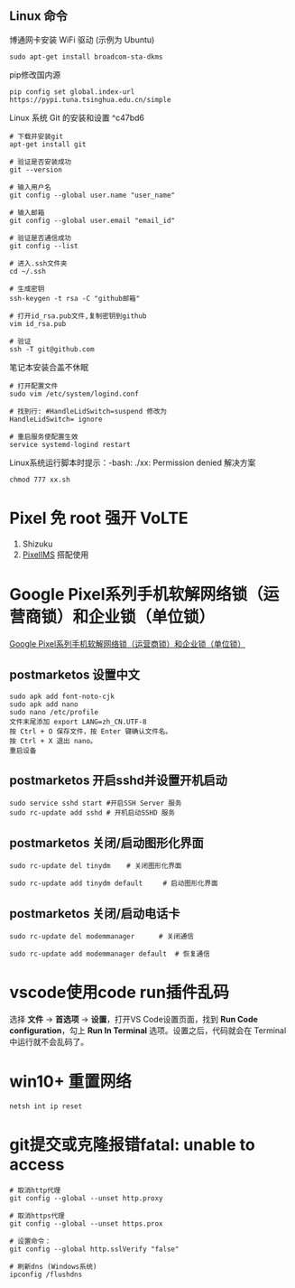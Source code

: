 
## Linux 命令

博通网卡安装 WiFi 驱动 (示例为 Ubuntu)
```shell
sudo apt-get install broadcom-sta-dkms
```

pip修改国内源
```shell
pip config set global.index-url https://pypi.tuna.tsinghua.edu.cn/simple
```

Linux 系统 Git 的安装和设置 ^c47bd6
```shell
# 下载并安装git
apt-get install git

# 验证是否安装成功
git --version

# 输入用户名
git config --global user.name "user_name"

# 输入邮箱
git config --global user.email "email_id"

# 验证是否通信成功
git config --list

# 进入.ssh文件夹
cd ~/.ssh

# 生成密钥
ssh-keygen -t rsa -C "github邮箱"

# 打开id_rsa.pub文件,复制密钥到github
vim id_rsa.pub

# 验证
ssh -T git@github.com

```

笔记本安装合盖不休眠
```shell
# 打开配置文件
sudo vim /etc/system/logind.conf

# 找到行: #HandleLidSwitch=suspend 修改为
HandleLidSwitch= ignore

# 重启服务使配置生效
service systemd-logind restart
```

Linux系统运行脚本时提示：-bash: ./xx: Permission denied 解决方案
```shell
chmod 777 xx.sh
```
# Pixel 免 root 强开 VoLTE
1. Shizuku
2. [PixelIMS](https://github.com/kyujin-cho/pixel-volte-patch/blob/main/README.en.md) 搭配使用 


# Google Pixel系列手机软解网络锁（运营商锁）和企业锁（单位锁）
[Google Pixel系列手机软解网络锁（运营商锁）和企业锁（单位锁）](https://colasdad.top/blog/page/1/google-pixelxi-lie-shou-ji-ruan-jie-wang-luo-suo-yun-ying-shang-suo-he-qi-ye-suo-dan-wei-suo/)

## postmarketos 设置中文
```shell
sudo apk add font-noto-cjk  
sudo apk add nano  
sudo nano /etc/profile  
文件末尾添加 export LANG=zh_CN.UTF-8  
按 Ctrl + O 保存文件，按 Enter 键确认文件名。  
按 Ctrl + X 退出 nano。  
重启设备
```

## postmarketos 开启sshd并设置开机启动
```shell
sudo service sshd start #开启SSH Server 服务 
sudo rc-update add sshd # 开机启动SSHD 服务
```

## postmarketos 关闭/启动图形化界面
```shell
sudo rc-update del tinydm    # 关闭图形化界面

sudo rc-update add tinydm default     # 启动图形化界面
```

## postmarketos 关闭/启动电话卡 
```shell
sudo rc-update del modemmanager      # 关闭通信

sudo rc-update add modemmanager default  # 恢复通信
```

# vscode使用code run插件乱码
选择 **文件** -> **首选项** -> **设置**，打开VS Code设置页面，找到 **Run Code configuration**，勾上 **Run In Terminal** 选项。设置之后，代码就会在 Terminal 中运行就不会乱码了。

# win10+ 重置网络 
```shell
netsh int ip reset
```
# git提交或克隆报错fatal: unable to access
```shell
# 取消http代理 
git config --global --unset http.proxy

# 取消https代理 
git config --global --unset https.prox

# 设置命令：
git config --global http.sslVerify "false"

# 刷新dns (Windows系统)
ipconfig /flushdns
```
 